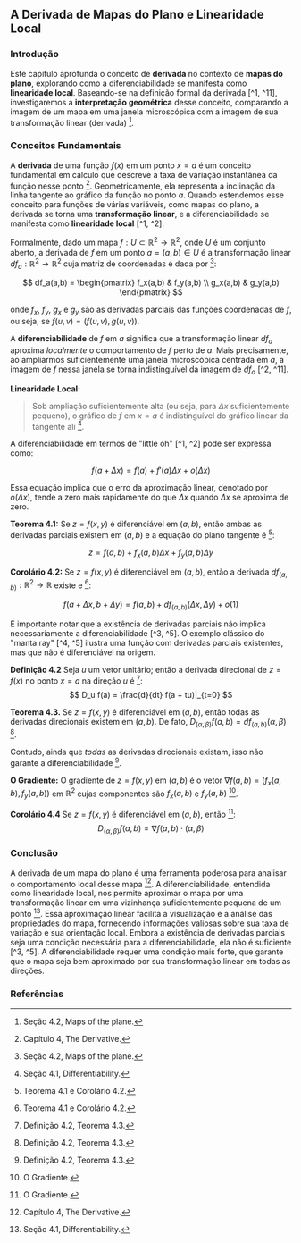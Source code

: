 ## A Derivada de Mapas do Plano e Linearidade Local

### Introdução
Este capítulo aprofunda o conceito de **derivada** no contexto de **mapas do plano**, explorando como a diferenciabilidade se manifesta como **linearidade local**. Baseando-se na definição formal da derivada [^1, ^11], investigaremos a **interpretação geométrica** desse conceito, comparando a imagem de um mapa em uma janela microscópica com a imagem de sua transformação linear (derivada) [^11].

### Conceitos Fundamentais

A **derivada** de uma função $f(x)$ em um ponto $x = a$ é um conceito fundamental em cálculo que descreve a taxa de variação instantânea da função nesse ponto [^1]. Geometricamente, ela representa a inclinação da linha tangente ao gráfico da função no ponto $a$. Quando estendemos esse conceito para funções de várias variáveis, como mapas do plano, a derivada se torna uma **transformação linear**, e a diferenciabilidade se manifesta como **linearidade local** [^1, ^2].

Formalmente, dado um mapa $f: U \subset \mathbb{R}^2 \to \mathbb{R}^2$, onde $U$ é um conjunto aberto, a derivada de $f$ em um ponto $a = (a, b) \in U$ é a transformação linear $df_a: \mathbb{R}^2 \to \mathbb{R}^2$ cuja matriz de coordenadas é dada por [^11]:

$$
df_a(a,b) = \begin{pmatrix}
f_x(a,b) & f_y(a,b) \\
g_x(a,b) & g_y(a,b)
\end{pmatrix}
$$

onde $f_x$, $f_y$, $g_x$ e $g_y$ são as derivadas parciais das funções coordenadas de $f$, ou seja, se $f(u,v) = (f(u,v), g(u,v))$.

A **diferenciabilidade** de $f$ em $a$ significa que a transformação linear $df_a$ aproxima *localmente* o comportamento de $f$ perto de $a$. Mais precisamente, ao ampliarmos suficientemente uma janela microscópica centrada em $a$, a imagem de $f$ nessa janela se torna indistinguível da imagem de $df_a$ [^2, ^11].

**Linearidade Local:**
> Sob ampliação suficientemente alta (ou seja, para $\Delta x$ suficientemente pequeno), o gráfico de $f$ em $x = a$ é indistinguível do gráfico linear da tangente ali [^2].

A diferenciabilidade em termos de "little oh" [^1, ^2] pode ser expressa como:

$$
f(a + \Delta x) = f(a) + f'(a) \Delta x + o(\Delta x)
$$

Essa equação implica que o erro da aproximação linear, denotado por $o(\Delta x)$, tende a zero mais rapidamente do que $\Delta x$ quando $\Delta x$ se aproxima de zero.

**Teorema 4.1:** Se $z = f(x,y)$ é diferenciável em $(a,b)$, então ambas as derivadas parciais existem em $(a,b)$ e a equação do plano tangente é [^3]:

$$
z = f(a,b) + f_x(a,b) \Delta x + f_y(a,b) \Delta y
$$

**Corolário 4.2:** Se $z = f(x,y)$ é diferenciável em $(a,b)$, então a derivada $df_{(a,b)}: \mathbb{R}^2 \to \mathbb{R}$ existe e [^3]:

$$
f(a + \Delta x, b + \Delta y) = f(a,b) + df_{(a,b)}(\Delta x, \Delta y) + o(1)
$$

É importante notar que a existência de derivadas parciais não implica necessariamente a diferenciabilidade [^3, ^5]. O exemplo clássico do "manta ray" [^4, ^5] ilustra uma função com derivadas parciais existentes, mas que não é diferenciável na origem.

**Definição 4.2** Seja $u$ um vetor unitário; então a derivada direcional de $z = f(x)$ no ponto $x = a$ na direção $u$ é [^5]:
$$
D_u f(a) = \frac{d}{dt} f(a + tu)|_{t=0}
$$

**Teorema 4.3.** Se $z = f(x,y)$ é diferenciável em $(a,b)$, então todas as derivadas direcionais existem em $(a,b)$. De fato, $D_{(\alpha,\beta)}f(a,b) = df_{(a,b)}(\alpha, \beta)$ [^5].

Contudo, ainda que *todas* as derivadas direcionais existam, isso não garante a diferenciabilidade [^5].

**O Gradiente:** O gradiente de $z = f(x,y)$ em $(a,b)$ é o vetor $\nabla f(a,b) = (f_x(a,b), f_y(a,b))$ em $\mathbb{R}^2$ cujas componentes são $f_x(a,b)$ e $f_y(a,b)$ [^6].

**Corolário 4.4** Se $z = f(x,y)$ é diferenciável em $(a,b)$, então [^6]:
$$
D_{(\alpha, \beta)} f(a,b) = \nabla f(a,b) \cdot (\alpha, \beta)
$$

### Conclusão

A derivada de um mapa do plano é uma ferramenta poderosa para analisar o comportamento local desse mapa [^1]. A diferenciabilidade, entendida como linearidade local, nos permite aproximar o mapa por uma transformação linear em uma vizinhança suficientemente pequena de um ponto [^2]. Essa aproximação linear facilita a visualização e a análise das propriedades do mapa, fornecendo informações valiosas sobre sua taxa de variação e sua orientação local. Embora a existência de derivadas parciais seja uma condição necessária para a diferenciabilidade, ela não é suficiente [^3, ^5]. A diferenciabilidade requer uma condição mais forte, que garante que o mapa seja bem aproximado por sua transformação linear em todas as direções.

### Referências
[^1]: Capítulo 4, The Derivative.
[^2]: Seção 4.1, Differentiability.
[^3]: Teorema 4.1 e Corolário 4.2.
[^4]: Counterexample: the "manta ray".
[^5]: Definição 4.2, Teorema 4.3.
[^6]: O Gradiente.
[^11]: Seção 4.2, Maps of the plane.
<!-- END -->